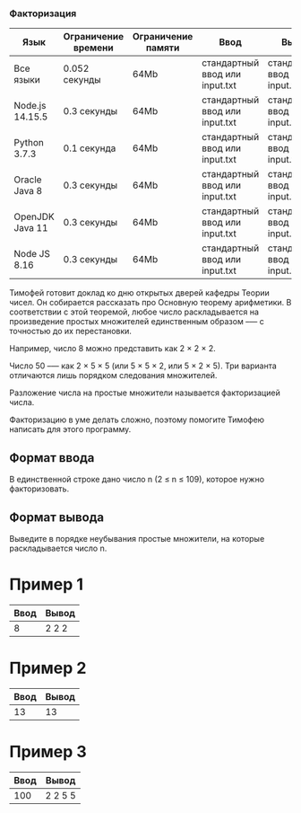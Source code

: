 ### Факторизация

Язык  | Ограничение времени | Ограничение памяти | Ввод | Вывод
------------ | ------------- | ------------- | ------------- | -------------
Все языки | 0.052 секунды | 64Mb | стандартный ввод или input.txt | стандартный ввод или input.txt
Node.js 14.15.5 | 0.3 секунды | 64Mb | стандартный ввод или input.txt | стандартный ввод или input.txt
Python 3.7.3 | 0.1 секунда | 64Mb | стандартный ввод или input.txt | стандартный ввод или input.txt
Oracle Java 8 | 0.3 секунды | 64Mb | стандартный ввод или input.txt | стандартный ввод или input.txt
OpenJDK Java 11 | 0.3 секунды | 64Mb | стандартный ввод или input.txt | стандартный ввод или input.txt
Node JS 8.16 | 0.3 секунды | 64Mb | стандартный ввод или input.txt | стандартный ввод или input.txt


Тимофей готовит доклад ко дню открытых дверей кафедры Теории чисел. Он собирается рассказать про Основную теорему арифметики. В соответствии с этой теоремой, любое число раскладывается на произведение простых множителей единственным образом –— с точностью до их перестановки.

Например, число 8 можно представить как 2 × 2 × 2.

Число 50 –— как 2 × 5 × 5 (или 5 × 5 × 2, или 5 × 2 × 5). Три варианта отличаются лишь порядком следования множителей.

Разложение числа на простые множители называется факторизацией числа.

Факторизацию в уме делать сложно, поэтому помогите Тимофею написать для этого программу.

## Формат ввода
В единственной строке дано число n (2 ≤ n ≤ 109), которое нужно факторизовать.

## Формат вывода
Выведите в порядке неубывания простые множители, на которые раскладывается число n.

# Пример 1
Ввод | Вывод
------------ | -------------
8 | 2 2 2

# Пример 2
Ввод | Вывод
------------ | -------------
13 | 13

# Пример 3
Ввод | Вывод
------------ | -------------
100 | 2 2 5 5